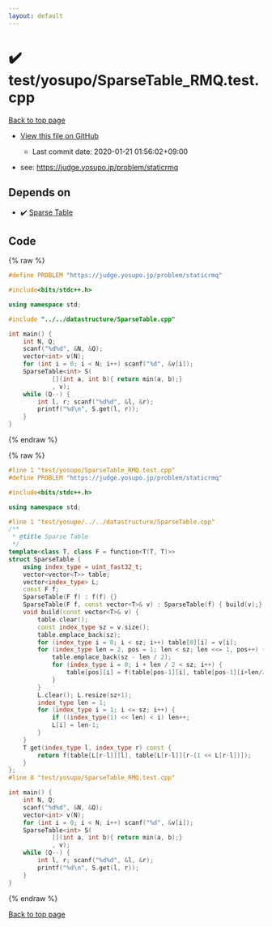 ```yaml
---
layout: default
---
```


<!-- mathjax config similar to math.stackexchange -->
<script type="text/javascript" async
  src="https://cdnjs.cloudflare.com/ajax/libs/mathjax/2.7.5/MathJax.js?config=TeX-MML-AM_CHTML">
</script>
<script type="text/x-mathjax-config">
  MathJax.Hub.Config({
    TeX: { equationNumbers: { autoNumber: "AMS" }},
    tex2jax: {
      inlineMath: [ ['$','$'] ],
      processEscapes: true
    },
    "HTML-CSS": { matchFontHeight: false },
    displayAlign: "left",
    displayIndent: "2em"
  });
</script>

<script type="text/javascript" src="https://cdnjs.cloudflare.com/ajax/libs/jquery/3.4.1/jquery.min.js"></script>
<script src="https://cdn.jsdelivr.net/npm/jquery-balloon-js@1.1.2/jquery.balloon.min.js" integrity="sha256-ZEYs9VrgAeNuPvs15E39OsyOJaIkXEEt10fzxJ20+2I=" crossorigin="anonymous"></script>
<script type="text/javascript" src="../../../assets/js/copy-button.js"></script>
<link rel="stylesheet" href="../../../assets/css/copy-button.css" />


# :heavy_check_mark: test/yosupo/SparseTable_RMQ.test.cpp

<a href="../../../index.html">Back to top page</a>

* <a href="{{ site.github.repository_url }}/blob/master/test/yosupo/SparseTable_RMQ.test.cpp">View this file on GitHub</a>
    - Last commit date: 2020-01-21 01:56:02+09:00


* see: <a href="https://judge.yosupo.jp/problem/staticrmq">https://judge.yosupo.jp/problem/staticrmq</a>


## Depends on

* :heavy_check_mark: <a href="../../../library/datastructure/SparseTable.cpp.html">Sparse Table</a>


## Code

<a id="unbundled"></a>
{% raw %}
```cpp
#define PROBLEM "https://judge.yosupo.jp/problem/staticrmq"

#include<bits/stdc++.h>

using namespace std;

#include "../../datastructure/SparseTable.cpp"

int main() {
	int N, Q;
	scanf("%d%d", &N, &Q);
	vector<int> v(N);
	for (int i = 0; i < N; i++) scanf("%d", &v[i]);
	SparseTable<int> S(
			[](int a, int b){ return min(a, b);}
			, v);
	while (Q--) {
		int l, r; scanf("%d%d", &l, &r);
		printf("%d\n", S.get(l, r));
	}
}
```
{% endraw %}

<a id="bundled"></a>
{% raw %}
```cpp
#line 1 "test/yosupo/SparseTable_RMQ.test.cpp"
#define PROBLEM "https://judge.yosupo.jp/problem/staticrmq"

#include<bits/stdc++.h>

using namespace std;

#line 1 "test/yosupo/../../datastructure/SparseTable.cpp"
/**
 * @title Sparse Table
 */
template<class T, class F = function<T(T, T)>>
struct SparseTable {
	using index_type = uint_fast32_t;
	vector<vector<T>> table;
	vector<index_type> L;
	const F f;
	SparseTable(F f) : f(f) {}
	SparseTable(F f, const vector<T>& v) : SparseTable(f) { build(v);}
	void build(const vector<T>& v) {
		table.clear();
		const index_type sz = v.size(); 
		table.emplace_back(sz);
		for (index_type i = 0; i < sz; i++) table[0][i] = v[i];
		for (index_type len = 2, pos = 1; len < sz; len <<= 1, pos++) {
			table.emplace_back(sz - len / 2);
			for (index_type i = 0; i + len / 2 < sz; i++) {
				table[pos][i] = f(table[pos-1][i], table[pos-1][i+len/2]);
			}
		}
		L.clear(); L.resize(sz+1);
		index_type len = 1;
		for (index_type i = 1; i <= sz; i++) {
			if ((index_type(1) << len) < i) len++;
			L[i] = len-1;
		}
	}
	T get(index_type l, index_type r) const {
		return f(table[L[r-l]][l], table[L[r-l]][r-(1 << L[r-l])]);
	}
};
#line 8 "test/yosupo/SparseTable_RMQ.test.cpp"

int main() {
	int N, Q;
	scanf("%d%d", &N, &Q);
	vector<int> v(N);
	for (int i = 0; i < N; i++) scanf("%d", &v[i]);
	SparseTable<int> S(
			[](int a, int b){ return min(a, b);}
			, v);
	while (Q--) {
		int l, r; scanf("%d%d", &l, &r);
		printf("%d\n", S.get(l, r));
	}
}

```
{% endraw %}

<a href="../../../index.html">Back to top page</a>

